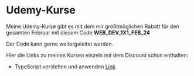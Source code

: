 # Udemy-Kurse
Meine Udemy-Kurse gibt es mit dem mir größtmöglichen Rabatt für den gesamten Februar mit diesem Code **WEB_DEV_1X1_FEB_24** 

Der Code kann gerne weitergeleitet werden. 

Hier die Links zu meinen Kursen einzeln mit dem Discount schon enthalten:

- TypeScript verstehen und anwenden
[Link](https://www.udemy.com/course/typescript-verstehen-und-anwenden/?couponCode=WEB_DEV_1X1_FEB_24)
